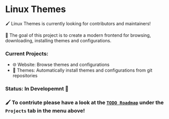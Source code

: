 # Linux Themes

🖌️ Linux Themes is currently looking for contributors and maintainers!

📨 The goal of this project is to create a modern frontend for browsing, downloading, installing themes and configurations.

### Current Projects:
- 🌐 Website: Browse themes and configurations
- 📩 Themes: Automatically install themes and configurations from git repositories

### Status: In Developemnt 🔨


### 🖌️ To contriute please have a look at the [`TODO Roadmap`](https://github.com/orgs/linux-themes/projects/2) under the `Projects` tab in the menu above! 



<!--
**Here are some ideas to get you started:**
🙋‍♀️ A short introduction - what is your organization all about?
🌈 Contribution guidelines - how can the community get involved?
👩‍💻 Useful resources - where can the community find your docs? Is there anything else the community should know?
🍿 Fun facts - what does your team eat for breakfast?
🧙 Remember, you can do mighty things with the power of [Markdown](https://docs.github.com/github/writing-on-github/getting-started-with-writing-and-formatting-on-github/basic-writing-and-formatting-syntax)
-->
